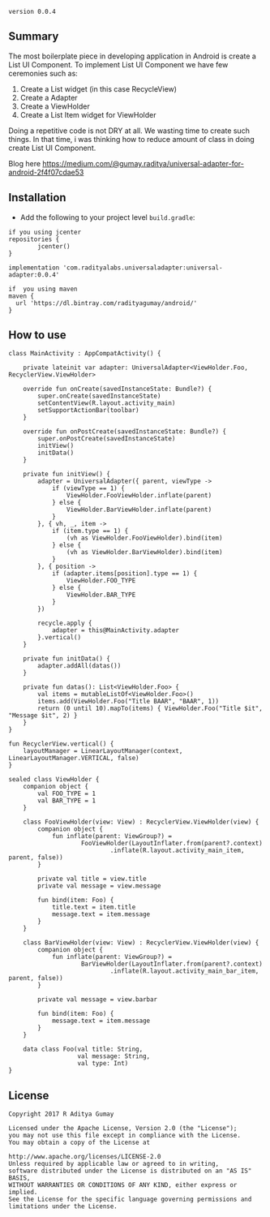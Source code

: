 `version 0.0.4`

## Summary

The most boilerplate piece in developing application in Android is create a List UI Component. To implement List UI Component we have few ceremonies such as:
1. Create a List widget (in this case RecycleView)
2. Create a Adapter
3. Create a ViewHolder
4. Create a List Item widget for ViewHolder

Doing a repetitive code is not DRY at all. We wasting time to create such things. In that time, i was thinking how to reduce amount of class in doing create List UI Component.

Blog here https://medium.com/@gumay.raditya/universal-adapter-for-android-2f4f07cdae53

## Installation

* Add the following to your project level `build.gradle`:

```
if you using jcenter
repositories {
        jcenter()
}

implementation 'com.radityalabs.universaladapter:universal-adapter:0.0.4'
```

```
if  you using maven
maven {
  url 'https://dl.bintray.com/radityagumay/android/'
}
```

## How to use

```
class MainActivity : AppCompatActivity() {

    private lateinit var adapter: UniversalAdapter<ViewHolder.Foo, RecyclerView.ViewHolder>

    override fun onCreate(savedInstanceState: Bundle?) {
        super.onCreate(savedInstanceState)
        setContentView(R.layout.activity_main)
        setSupportActionBar(toolbar)
    }

    override fun onPostCreate(savedInstanceState: Bundle?) {
        super.onPostCreate(savedInstanceState)
        initView()
        initData()
    }

    private fun initView() {
        adapter = UniversalAdapter({ parent, viewType ->
            if (viewType == 1) {
                ViewHolder.FooViewHolder.inflate(parent)
            } else {
                ViewHolder.BarViewHolder.inflate(parent)
            }
        }, { vh, _, item ->
            if (item.type == 1) {
                (vh as ViewHolder.FooViewHolder).bind(item)
            } else {
                (vh as ViewHolder.BarViewHolder).bind(item)
            }
        }, { position ->
            if (adapter.items[position].type == 1) {
                ViewHolder.FOO_TYPE
            } else {
                ViewHolder.BAR_TYPE
            }
        })

        recycle.apply {
            adapter = this@MainActivity.adapter
        }.vertical()
    }

    private fun initData() {
        adapter.addAll(datas())
    }

    private fun datas(): List<ViewHolder.Foo> {
        val items = mutableListOf<ViewHolder.Foo>()
        items.add(ViewHolder.Foo("Title BAAR", "BAAR", 1))
        return (0 until 10).mapTo(items) { ViewHolder.Foo("Title $it", "Message $it", 2) }
    }
}

fun RecyclerView.vertical() {
    layoutManager = LinearLayoutManager(context, LinearLayoutManager.VERTICAL, false)
}

sealed class ViewHolder {
    companion object {
        val FOO_TYPE = 1
        val BAR_TYPE = 1
    }

    class FooViewHolder(view: View) : RecyclerView.ViewHolder(view) {
        companion object {
            fun inflate(parent: ViewGroup?) =
                    FooViewHolder(LayoutInflater.from(parent?.context)
                            .inflate(R.layout.activity_main_item, parent, false))
        }

        private val title = view.title
        private val message = view.message

        fun bind(item: Foo) {
            title.text = item.title
            message.text = item.message
        }
    }

    class BarViewHolder(view: View) : RecyclerView.ViewHolder(view) {
        companion object {
            fun inflate(parent: ViewGroup?) =
                    BarViewHolder(LayoutInflater.from(parent?.context)
                            .inflate(R.layout.activity_main_bar_item, parent, false))
        }

        private val message = view.barbar

        fun bind(item: Foo) {
            message.text = item.message
        }
    }

    data class Foo(val title: String,
                   val message: String,
                   val type: Int)
}
```

## License

```
Copyright 2017 R Aditya Gumay

Licensed under the Apache License, Version 2.0 (the "License"); 
you may not use this file except in compliance with the License. 
You may obtain a copy of the License at

http://www.apache.org/licenses/LICENSE-2.0
Unless required by applicable law or agreed to in writing, 
software distributed under the License is distributed on an "AS IS" BASIS, 
WITHOUT WARRANTIES OR CONDITIONS OF ANY KIND, either express or implied. 
See the License for the specific language governing permissions and limitations under the License.
```

